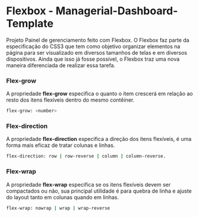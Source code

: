 # Flexbox - Managerial-Dashboard-Template
Projeto Painel de gerenciamento feito com Flexbox. O Flexbox faz parte da especificação do CSS3 que tem como objetivo organizar elementos na página para ser visualizado em diversos tamanhos de telas e em diversos dispositivos. Ainda que isso já fosse possível, o Flexbox traz uma nova maneira diferenciada de realizar essa tarefa.


### Flex-grow
A propriedade **flex-grow** especifica o quanto o item crescerá em relação ao resto dos itens flexíveis dentro do mesmo contêiner.
```sh
flex-grow: <number>
```



### Flex-direction
A propriedade **flex-direction** especifica a direção dos itens flexíveis, é uma forma mais eficaz de tratar colunas e linhas.
```sh
flex-direction: row | row-reverse | column | column-reverse.
```



### Flex-wrap
A propriedade **flex-wrap** especifica se os itens flexíveis devem ser compactados ou não, sua principal utilidade é para quebra de linha e ajuste do layout tanto em colunas quando em linhas.
```sh
flex-wrap: nowrap | wrap | wrap-reverse
```




